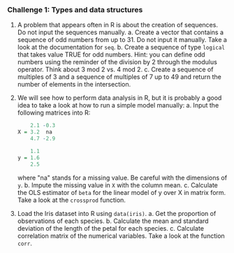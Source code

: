 ### Challenge 1: Types and data structures

1. A problem that appears often in R is about the creation of sequences. Do not
   input the sequences manually. 
   a. Create a vector that contains a sequence of odd numbers from up to 31. Do not
   input it manually. Take a look at the documentation for `seq`.
   b. Create a
   sequence of type `logical` that takes value TRUE for odd numbers. Hint: you
   can define odd numbers using the reminder of the division by 2 through the
   modulus operator. Think about 3 mod 2 vs. 4 mod 2.
   c. Create a sequence of
   multiples of 3 and a sequence of multiples of 7 up to 49 and return the
   number of elements in the intersection. 

2. We will see how to perform data analysis in R, but it is probably a good idea
	to take a look at how to run a simple model manually:
	a. Input the following matrices into R:

	``` r
		2.1 -0.3
	X = 3.2  na
		4.7 -2.9
	```

	``` r
		1.1
	y = 1.6
		2.5
	```

	where "na" stands for a missing value. Be careful with the dimensions of `y`.
	b. Impute the missing value in `X` with the column mean. 
	c. Calculate the OLS estimator of `beta` for the linear model of y over X in
	matrix form. Take a look at the `crossprod` function.
	
3. Load the Iris dataset into R using `data(iris)`.
   a. Get the proportion of observations of each species.
   b. Calculate the mean and standard deviation of the length of the petal for
   each species.
   c. Calculate correlation matrix of the numerical variables. Take a look at
   the function `corr`.
